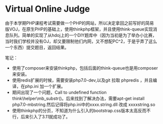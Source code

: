 Virtual Online Judge
===============

由于本学期PHP课程考试需要做一个PHP的网站，所以决定拿回之前写好的简易版VOJ，在原生PHP的基础上，使用thinkphp框架，并且使用think-queue实现消息队列。简单的实现了从hdoj上的一个DIY题库中（因为当初是为了举办小比赛，当时我们学校并没有OJ，却又要限制他们内网，又不想配PC^2，于是乎弄了这么一个东西）提交题目，返回结果。

笔记：
+ 使用了composer来安装thinkphp，包括后面的think-queue也是用composer来安装。
+ 使用redis扩展的时候，需要安装php7.0-dev,以及git 拉取 phpredis ，并且编译，在php.ini 加一个扩展。
+ 期间出现了一个问题，Call to undefined function think\helper\mb_substr()。后来找到了解决办法，需要apt-get install php7.0-mbstring.然后记得将php.ini中的xxxx.string.dll 改成 xxxxstring.so
+ 使用thinkphp的分页，不知道为什么引入的bootstrap.css版本太高反而不行，后来引入了3.11就成功了。

